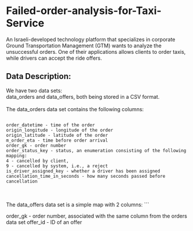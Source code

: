 # Failed-order-analysis-for-Taxi-Service
An Israeli-developed technology platform that specializes in corporate Ground Transportation Management (GTM) wants to analyze the unsuccessful orders. One of their applications allows clients to order taxis, while drivers can accept the ride offers.

## Data Description:
We have two data sets: 
<br>data_orders and data_offers, both being stored in a CSV format. 
<br>
<br>The data_orders data set contains the following columns:
```

order_datetime - time of the order
origin_longitude - longitude of the order
origin_latitude - latitude of the order
m_order_eta - time before order arrival
order_gk - order number
order_status_key - status, an enumeration consisting of the following mapping:
4 - cancelled by client,
9 - cancelled by system, i.e., a reject
is_driver_assigned_key - whether a driver has been assigned
cancellation_time_in_seconds - how many seconds passed before cancellation

```
<br>
<br>The data_offers data set is a simple map with 2 columns:
```

order_gk - order number, associated with the same column from the orders data set
offer_id - ID of an offer

```
